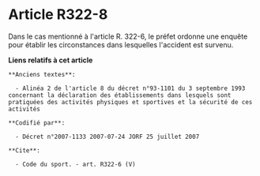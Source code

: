 # Article R322-8

Dans le cas mentionné à l'article R. 322-6, le préfet ordonne une enquête pour établir les circonstances dans lesquelles
l'accident est survenu.

**Liens relatifs à cet article**

	**Anciens textes**:

	  - Alinéa 2 de l'article 8 du décret n°93-1101 du 3 septembre 1993 concernant la déclaration des établissements dans lesquels sont pratiquées des activités physiques et sportives et la sécurité de ces activités

	**Codifié par**:

	  - Décret n°2007-1133 2007-07-24 JORF 25 juillet 2007

	**Cite**:

	  - Code du sport. - art. R322-6 (V)
